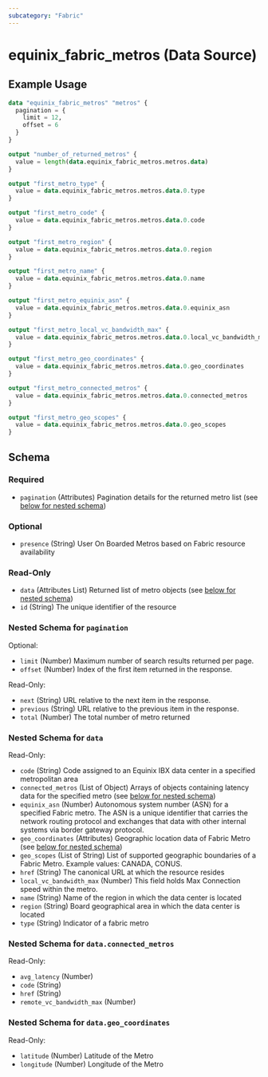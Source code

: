 ```yaml
---
subcategory: "Fabric"
---
```


# equinix_fabric_metros (Data Source)



## Example Usage

```terraform
data "equinix_fabric_metros" "metros" {
  pagination = {
    limit = 12,
    offset = 6
  }
}

output "number_of_returned_metros" {
  value = length(data.equinix_fabric_metros.metros.data)
}

output "first_metro_type" {
  value = data.equinix_fabric_metros.metros.data.0.type
}

output "first_metro_code" {
  value = data.equinix_fabric_metros.metros.data.0.code
}

output "first_metro_region" {
  value = data.equinix_fabric_metros.metros.data.0.region
}

output "first_metro_name" {
  value = data.equinix_fabric_metros.metros.data.0.name
}

output "first_metro_equinix_asn" {
  value = data.equinix_fabric_metros.metros.data.0.equinix_asn
}

output "first_metro_local_vc_bandwidth_max" {
  value = data.equinix_fabric_metros.metros.data.0.local_vc_bandwidth_max
}

output "first_metro_geo_coordinates" {
  value = data.equinix_fabric_metros.metros.data.0.geo_coordinates
}

output "first_metro_connected_metros" {
  value = data.equinix_fabric_metros.metros.data.0.connected_metros
}

output "first_metro_geo_scopes" {
  value = data.equinix_fabric_metros.metros.data.0.geo_scopes
}
```

<!-- schema generated by tfplugindocs -->
## Schema

### Required

- `pagination` (Attributes) Pagination details for the returned metro list (see [below for nested schema](#nestedatt--pagination))

### Optional

- `presence` (String) User On Boarded Metros based on Fabric resource availability

### Read-Only

- `data` (Attributes List) Returned list of metro objects (see [below for nested schema](#nestedatt--data))
- `id` (String) The unique identifier of the resource

<a id="nestedatt--pagination"></a>
### Nested Schema for `pagination`

Optional:

- `limit` (Number) Maximum number of search results returned per page.
- `offset` (Number) Index of the first item returned in the response.

Read-Only:

- `next` (String) URL relative to the next item in the response.
- `previous` (String) URL relative to the previous item in the response.
- `total` (Number) The total number of metro returned


<a id="nestedatt--data"></a>
### Nested Schema for `data`

Read-Only:

- `code` (String) Code assigned to an Equinix IBX data center in a specified metropolitan area
- `connected_metros` (List of Object) Arrays of objects containing latency data for the specified metro (see [below for nested schema](#nestedatt--data--connected_metros))
- `equinix_asn` (Number) Autonomous system number (ASN) for a specified Fabric metro. The ASN is a unique identifier that carries the network routing protocol and exchanges that data with other internal systems via border gateway protocol.
- `geo_coordinates` (Attributes) Geographic location data of Fabric Metro (see [below for nested schema](#nestedatt--data--geo_coordinates))
- `geo_scopes` (List of String) List of supported geographic boundaries of a Fabric Metro. Example values: CANADA, CONUS.
- `href` (String) The canonical URL at which the resource resides
- `local_vc_bandwidth_max` (Number) This field holds Max Connection speed within the metro.
- `name` (String) Name of the region in which the data center is located
- `region` (String) Board geographical area in which the data center is located
- `type` (String) Indicator of a fabric metro

<a id="nestedatt--data--connected_metros"></a>
### Nested Schema for `data.connected_metros`

Read-Only:

- `avg_latency` (Number)
- `code` (String)
- `href` (String)
- `remote_vc_bandwidth_max` (Number)


<a id="nestedatt--data--geo_coordinates"></a>
### Nested Schema for `data.geo_coordinates`

Read-Only:

- `latitude` (Number) Latitude of the Metro
- `longitude` (Number) Longitude of the Metro
